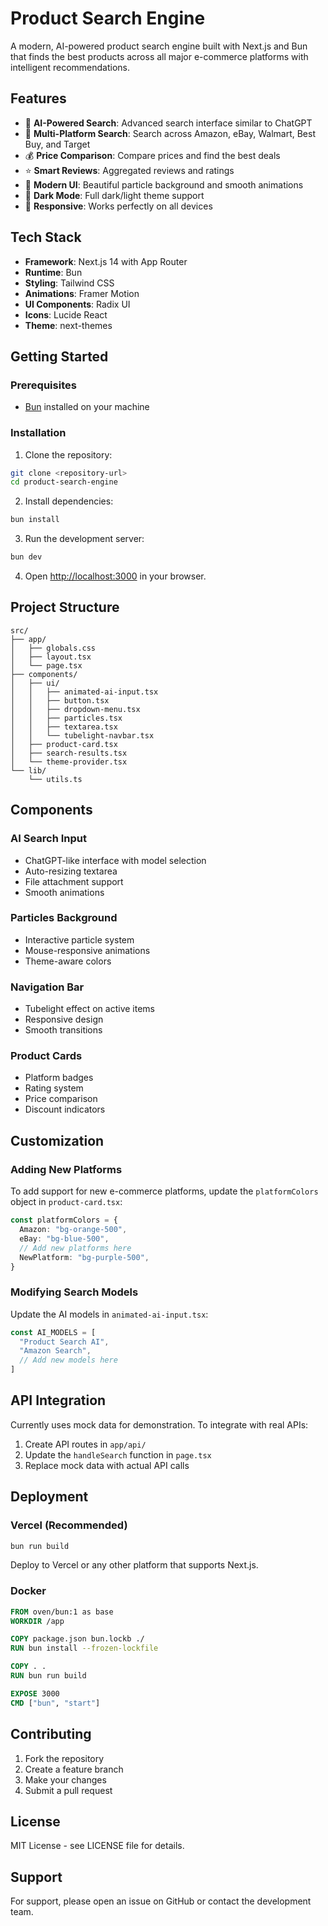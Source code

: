 # Product Search Engine

A modern, AI-powered product search engine built with Next.js and Bun that finds the best products across all major e-commerce platforms with intelligent recommendations.

## Features

- 🤖 **AI-Powered Search**: Advanced search interface similar to ChatGPT
- 🛒 **Multi-Platform Search**: Search across Amazon, eBay, Walmart, Best Buy, and Target
- 💰 **Price Comparison**: Compare prices and find the best deals
- ⭐ **Smart Reviews**: Aggregated reviews and ratings
- 🎨 **Modern UI**: Beautiful particle background and smooth animations
- 🌙 **Dark Mode**: Full dark/light theme support
- 📱 **Responsive**: Works perfectly on all devices

## Tech Stack

- **Framework**: Next.js 14 with App Router
- **Runtime**: Bun
- **Styling**: Tailwind CSS
- **Animations**: Framer Motion
- **UI Components**: Radix UI
- **Icons**: Lucide React
- **Theme**: next-themes

## Getting Started

### Prerequisites

- [Bun](https://bun.sh/) installed on your machine

### Installation

1. Clone the repository:
```bash
git clone <repository-url>
cd product-search-engine
```

2. Install dependencies:
```bash
bun install
```

3. Run the development server:
```bash
bun dev
```

4. Open [http://localhost:3000](http://localhost:3000) in your browser.

## Project Structure

```
src/
├── app/
│   ├── globals.css
│   ├── layout.tsx
│   └── page.tsx
├── components/
│   ├── ui/
│   │   ├── animated-ai-input.tsx
│   │   ├── button.tsx
│   │   ├── dropdown-menu.tsx
│   │   ├── particles.tsx
│   │   ├── textarea.tsx
│   │   └── tubelight-navbar.tsx
│   ├── product-card.tsx
│   ├── search-results.tsx
│   └── theme-provider.tsx
└── lib/
    └── utils.ts
```

## Components

### AI Search Input
- ChatGPT-like interface with model selection
- Auto-resizing textarea
- File attachment support
- Smooth animations

### Particles Background
- Interactive particle system
- Mouse-responsive animations
- Theme-aware colors

### Navigation Bar
- Tubelight effect on active items
- Responsive design
- Smooth transitions

### Product Cards
- Platform badges
- Rating system
- Price comparison
- Discount indicators

## Customization

### Adding New Platforms
To add support for new e-commerce platforms, update the `platformColors` object in `product-card.tsx`:

```typescript
const platformColors = {
  Amazon: "bg-orange-500",
  eBay: "bg-blue-500",
  // Add new platforms here
  NewPlatform: "bg-purple-500",
}
```

### Modifying Search Models
Update the AI models in `animated-ai-input.tsx`:

```typescript
const AI_MODELS = [
  "Product Search AI",
  "Amazon Search",
  // Add new models here
]
```

## API Integration

Currently uses mock data for demonstration. To integrate with real APIs:

1. Create API routes in `app/api/`
2. Update the `handleSearch` function in `page.tsx`
3. Replace mock data with actual API calls

## Deployment

### Vercel (Recommended)
```bash
bun run build
```

Deploy to Vercel or any other platform that supports Next.js.

### Docker
```dockerfile
FROM oven/bun:1 as base
WORKDIR /app

COPY package.json bun.lockb ./
RUN bun install --frozen-lockfile

COPY . .
RUN bun run build

EXPOSE 3000
CMD ["bun", "start"]
```

## Contributing

1. Fork the repository
2. Create a feature branch
3. Make your changes
4. Submit a pull request

## License

MIT License - see LICENSE file for details.

## Support

For support, please open an issue on GitHub or contact the development team.
